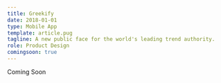 ```yaml
---
title: Greekify
date: 2018-01-01
type: Mobile App
template: article.pug
tagline: A new public face for the world's leading trend authority.
role: Product Design
comingsoon: true
---
```


Coming Soon
